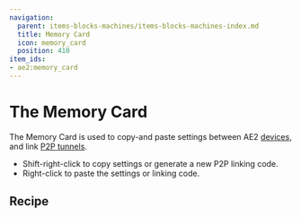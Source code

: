 ```yaml
---
navigation:
  parent: items-blocks-machines/items-blocks-machines-index.md
  title: Memory Card
  icon: memory_card
  position: 410
item_ids:
- ae2:memory_card
---
```


# The Memory Card

<ItemImage id="memory_card" scale="4" />

The Memory Card is used to copy-and paste settings between AE2 [devices](../ae2-mechanics/devices.md), and link
[P2P tunnels](p2p_tunnels.md).

*   Shift-right-click to copy settings or generate a new P2P linking code.
*   Right-click to paste the settings or linking code.

## Recipe

<RecipeFor id="memory_card" />
